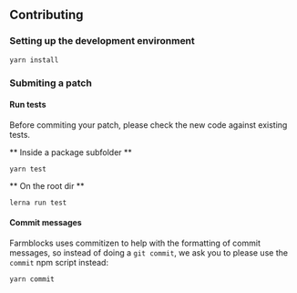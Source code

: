 ## Contributing

### Setting up the development environment

```
yarn install
```

### Submiting a patch

#### Run tests

Before commiting your patch, please check the new code against existing tests.

** Inside a package subfolder **

```
yarn test
```

** On the root dir **

```
lerna run test
```

#### Commit messages

Farmblocks uses commitizen to help with the formatting of commit messages,
so instead of doing a ``git commit``, we ask you to please use the ``commit`` 
npm script instead:

```
yarn commit
```

